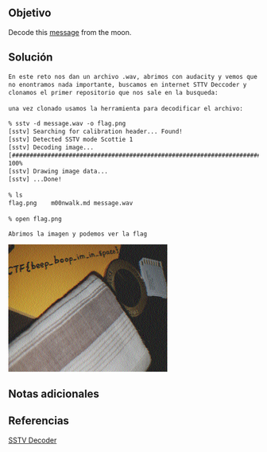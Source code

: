 
## Objetivo
Decode this [message](https://jupiter.challenges.picoctf.org/static/fc1edf07742e98a480c6aff7d2546107/message.wav) from the moon.
## Solución

```
En este reto nos dan un archivo .wav, abrimos con audacity y vemos que no enontramos nada importante, buscamos en internet STTV Deccoder y clonamos el primer repositorio que nos sale en la busqueda:

una vez clonado usamos la herramienta para decodificar el archivo:
```

```
% sstv -d message.wav -o flag.png
[sstv] Searching for calibration header... Found!    
[sstv] Detected SSTV mode Scottie 1
[sstv] Decoding image...                                   [####################################################################################################] 100%
[sstv] Drawing image data...
[sstv] ...Done!

% ls
flag.png	m00nwalk.md	message.wav

% open flag.png 
```
```
Abrimos la imagen y podemos ver la flag
```

![STTV](/imagenes/flag.png)
## Notas adicionales
## Referencias
[SSTV Decoder](https://github.com/colaclanth/sstv)